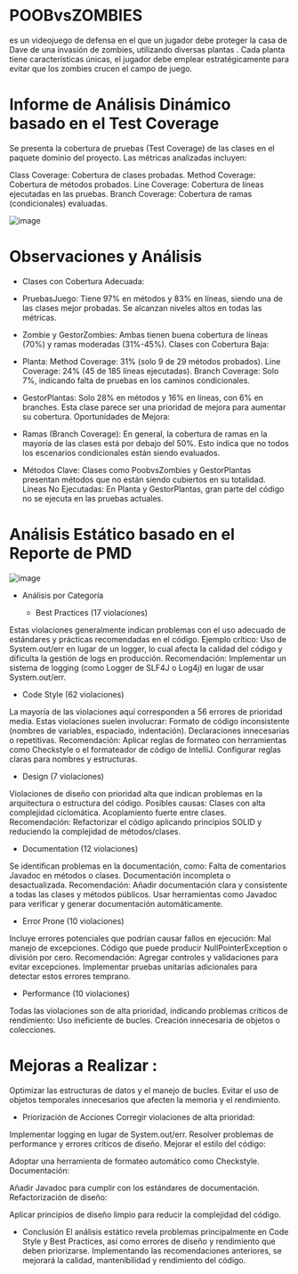 # POOBvsZOMBIES
es un videojuego de defensa en el que un jugador debe proteger la casa de Dave de una invasión de zombies, utilizando diversas plantas . Cada planta tiene características únicas, el jugador debe emplear estratégicamente para evitar que los zombies crucen el campo de juego.

# Informe de Análisis Dinámico basado en el Test Coverage
Se presenta la cobertura de pruebas (Test Coverage) de las clases en el paquete dominio del proyecto. Las métricas analizadas incluyen:

Class Coverage: Cobertura de clases probadas.
Method Coverage: Cobertura de métodos probados.
Line Coverage: Cobertura de líneas ejecutadas en las pruebas.
Branch Coverage: Cobertura de ramas (condicionales) evaluadas.

![image](https://github.com/user-attachments/assets/06965a20-4e44-4922-9cfa-3d89a07828ba)


# Observaciones y Análisis
- Clases con Cobertura Adecuada:

- PruebasJuego: Tiene 97% en métodos y 83% en líneas, siendo una de las clases mejor probadas. Se alcanzan niveles altos en todas las métricas.
- Zombie y GestorZombies: Ambas tienen buena cobertura de líneas (70%) y ramas moderadas (31%-45%).
Clases con Cobertura Baja:

- Planta:
Method Coverage: 31% (solo 9 de 29 métodos probados).
Line Coverage: 24% (45 de 185 líneas ejecutadas).
Branch Coverage: Solo 7%, indicando falta de pruebas en los caminos condicionales.
- GestorPlantas:
Solo 28% en métodos y 16% en líneas, con 6% en branches. Esta clase parece ser una prioridad de mejora para aumentar su cobertura.
Oportunidades de Mejora:

- Ramas (Branch Coverage): En general, la cobertura de ramas en la mayoría de las clases está por debajo del 50%. Esto indica que no todos los escenarios condicionales están siendo evaluados.
- Métodos Clave: Clases como PoobvsZombies y GestorPlantas presentan métodos que no están siendo cubiertos en su totalidad.
Líneas No Ejecutadas: En Planta y GestorPlantas, gran parte del código no se ejecuta en las pruebas actuales.



# Análisis Estático basado en el Reporte de PMD

![image](https://github.com/user-attachments/assets/3d289568-56e0-485b-9fa2-2d9ce5d9e069)

- Análisis por Categoría
  
  - Best Practices (17 violaciones)

Estas violaciones generalmente indican problemas con el uso adecuado de estándares y prácticas recomendadas en el código.
Ejemplo crítico:
Uso de System.out/err en lugar de un logger, lo cual afecta la calidad del código y dificulta la gestión de logs en producción.
Recomendación: Implementar un sistema de logging (como Logger de SLF4J o Log4j) en lugar de usar System.out/err.
  - Code Style (62 violaciones)

La mayoría de las violaciones aquí corresponden a 56 errores de prioridad media.
Estas violaciones suelen involucrar:
Formato de código inconsistente (nombres de variables, espaciado, indentación).
Declaraciones innecesarias o repetitivas.
Recomendación: Aplicar reglas de formateo con herramientas como Checkstyle o el formateador de código de IntelliJ. Configurar reglas claras para nombres y estructuras.
   - Design (7 violaciones)

Violaciones de diseño con prioridad alta que indican problemas en la arquitectura o estructura del código.
Posibles causas:
Clases con alta complejidad ciclomática.
Acoplamiento fuerte entre clases.
Recomendación: Refactorizar el código aplicando principios SOLID y reduciendo la complejidad de métodos/clases.
  - Documentation (12 violaciones)

Se identifican problemas en la documentación, como:
Falta de comentarios Javadoc en métodos o clases.
Documentación incompleta o desactualizada.
Recomendación:
Añadir documentación clara y consistente a todas las clases y métodos públicos.
Usar herramientas como Javadoc para verificar y generar documentación automáticamente.
  - Error Prone (10 violaciones)

Incluye errores potenciales que podrían causar fallos en ejecución:
Mal manejo de excepciones.
Código que puede producir NullPointerException o división por cero.
Recomendación:
Agregar controles y validaciones para evitar excepciones.
Implementar pruebas unitarias adicionales para detectar estos errores temprano.
   - Performance (10 violaciones)

Todas las violaciones son de alta prioridad, indicando problemas críticos de rendimiento:
Uso ineficiente de bucles.
Creación innecesaria de objetos o colecciones.
# Mejoras a Realizar :
Optimizar las estructuras de datos y el manejo de bucles.
Evitar el uso de objetos temporales innecesarios que afecten la memoria y el rendimiento.
-  Priorización de Acciones
Corregir violaciones de alta prioridad:

Implementar logging en lugar de System.out/err.
Resolver problemas de performance y errores críticos de diseño.
Mejorar el estilo del código:

Adoptar una herramienta de formateo automático como Checkstyle.
Documentación:

Añadir Javadoc para cumplir con los estándares de documentación.
Refactorización de diseño:

Aplicar principios de diseño limpio para reducir la complejidad del código.
 - Conclusión
El análisis estático revela problemas principalmente en Code Style y Best Practices, así como errores de diseño y rendimiento que deben priorizarse. Implementando las recomendaciones anteriores, se mejorará la calidad, mantenibilidad y rendimiento del código.



